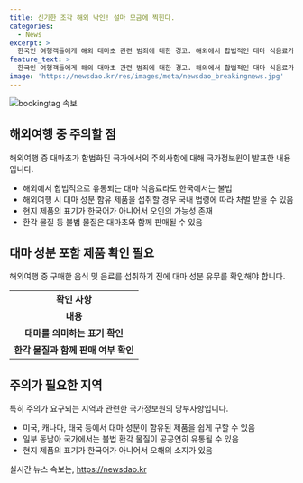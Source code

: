 ```yaml
---
title: 신기한 조각 해외 낙인! 설마 모금에 찍힌다.
categories:
  - News
excerpt: >
  한국인 여행객들에게 해외 대마초 관련 범죄에 대한 경고. 해외에서 합법적인 대마 식음료가 유통되지만, 한국에서는 불법이기에 주의가 필요하다. 미주와 동남아에서 대마초가 합법화된 곳에서는 식당과 편의점에서 대마 함유 음료와 음식을 쉽게 구매할 수 있으며, 실수로 대마를 섭취할 수 있는 위험이 있다. 국가정보원은 대마를 의미하는 단어가 있는지 확인하고, 대마 섭취로 인한 건강상의 위험에 주의해야 한다고 강조했다.
feature_text: >
  한국인 여행객들에게 해외 대마초 관련 범죄에 대한 경고. 해외에서 합법적인 대마 식음료가 유통되지만, 한국에서는 불법이기에 주의가 필요하다. 미주와 동남아에서 대마초가 합법화된 곳에서는 식당과 편의점에서 대마 함유 음료와 음식을 쉽게 구매할 수 있으며, 실수로 대마를 섭취할 수 있는 위험이 있다. 국가정보원은 대마를 의미하는 단어가 있는지 확인하고, 대마 섭취로 인한 건강상의 위험에 주의해야 한다고 강조했다.
image: 'https://newsdao.kr/res/images/meta/newsdao_breakingnews.jpg'
---
```


<p><img src="https://newsdao.kr/res/images/meta/newsdao_breakingnews.jpg" alt="bookingtag 속보" /></p>

<h2 data-ke-size="size26">해외여행 중 주의할 점</h2>

<p data-ke-size="size16">해외여행 중 대마초가 합법화된 국가에서의 주의사항에 대해 국가정보원이 발표한 내용입니다.</p>

<ul>
    <li>해외에서 합법적으로 유통되는 대마 식음료라도 한국에서는 불법</li>
    <li>해외여행 시 대마 성분 함유 제품을 섭취할 경우 국내 법령에 따라 처벌 받을 수 있음</li>
    <li>현지 제품의 표기가 한국어가 아니어서 오인의 가능성 존재</li>
    <li>환각 물질 등 불법 물질은 대마초와 함께 판매될 수 있음</li>
</ul>

<h2 data-ke-size="size26">대마 성분 포함 제품 확인 필요</h2>

<p data-ke-size="size16">해외여행 중 구매한 음식 및 음료를 섭취하기 전에 대마 성분 유무를 확인해야 합니다.</p>

<table>
    <tr>
        <td style="text-align: center; height: 17px;"><b>확인 사항</b></td>
    </tr>
    <tr>
        <td style="text-align: center; height: 17px;"><b>내용</b></td>
    </tr>
    <tr>
        <td style="text-align: center; height: 17px;"><b>대마를 의미하는 표기 확인</b></td>
    </tr>
    <tr>
        <td style="text-align: center; height: 17px;"><b>환각 물질과 함께 판매 여부 확인</b></td>
    </tr>
</table>

<h2 data-ke-size="size26">주의가 필요한 지역</h2>

<p data-ke-size="size16">특히 주의가 요구되는 지역과 관련한 국가정보원의 당부사항입니다.</p>

<ul>
    <li>미국, 캐나다, 태국 등에서 대마 성분이 함유된 제품을 쉽게 구할 수 있음</li>
    <li>일부 동남아 국가에서는 불법 환각 물질이 공공연히 유통될 수 있음</li>
    <li>현지 제품의 표기가 한국어가 아니어서 오해의 소지가 있음</li>
</ul>
실시간 뉴스 속보는, <a href="https://newsdao.kr" rel="dofollow">https://newsdao.kr</a>


